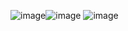 
![image](https://user-images.githubusercontent.com/96843649/213945563-8372d59a-5845-4bf3-bd69-c0ae38813543.png)![image](https://user-images.githubusercontent.com/96843649/213945620-a796da3a-473c-496e-bf69-b1786304c9a5.png)
![image](https://user-images.githubusercontent.com/96843649/213945657-adcb338d-2510-4a4a-b1bf-101066ef4d81.png)

